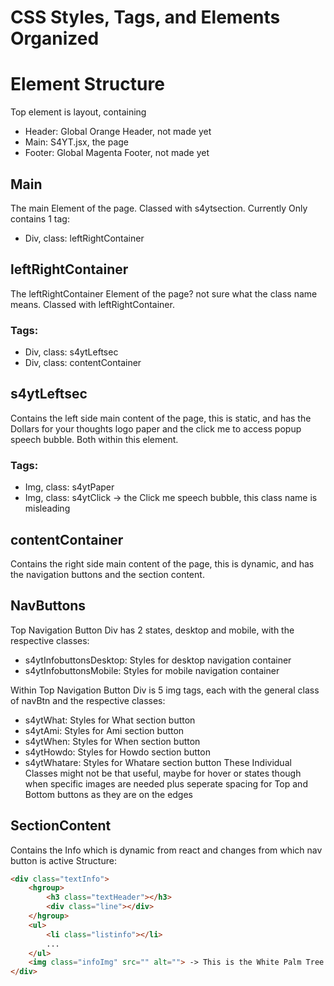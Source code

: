 # CSS Styles, Tags, and Elements Organized

# Element Structure

Top element is layout, containing
- Header: Global Orange Header, not made yet
- Main: S4YT.jsx, the page
- Footer: Global Magenta Footer, not made yet

## Main

The main Element of the page. Classed with s4ytsection. Currently Only contains 1 tag:
- Div, class: leftRightContainer

## leftRightContainer

The leftRightContainer Element of the page? not sure what the class name means. Classed with leftRightContainer.

### Tags:
- Div, class: s4ytLeftsec
- Div, class: contentContainer

## s4ytLeftsec

Contains the left side main content of the page, this is static, and has the Dollars for your thoughts logo paper and the click me to
access popup speech bubble. Both within this element.

### Tags:
- Img, class: s4ytPaper
- Img, class: s4ytClick -> the Click me speech bubble, this class name is misleading

## contentContainer

Contains the right side main content of the page, this is dynamic, and has the navigation buttons and the section content.

## NavButtons

Top Navigation Button Div has 2 states, desktop and mobile, with the respective classes:
- s4ytInfobuttonsDesktop: Styles for desktop navigation container
- s4ytInfobuttonsMobile: Styles for mobile navigation container

Within Top Navigation Button Div is 5 img tags, each with the general class of navBtn and the respective classes:
- s4ytWhat: Styles for What section button
- s4ytAmi: Styles for Ami section button
- s4ytWhen: Styles for When section button
- s4ytHowdo: Styles for Howdo section button
- s4ytWhatare: Styles for Whatare section button
These Individual Classes might not be that useful, maybe for hover or states though when specific images are needed
plus seperate spacing for Top and Bottom buttons as they are on the edges

## SectionContent

Contains the Info which is dynamic from react and changes from which nav button is active
Structure:
```html
<div class="textInfo">
    <hgroup>
        <h3 class="textHeader"></h3>
        <div class="line"></div>
    </hgroup>
    <ul>
        <li class="listinfo"></li>
        ...
    </ul>
    <img class="infoImg" src="" alt=""> -> This is the White Palm Tree Image
</div>
```